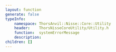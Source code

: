 ```yaml
---
layout: function
generate: false
typeInfo:
    namespace: ThorsAnvil::Nisse::Core::Utility
    header:    ThorsNisseCoreUtility/Utility.h
    function:  systemErrorMessage
    description: 
children: []
---
```

